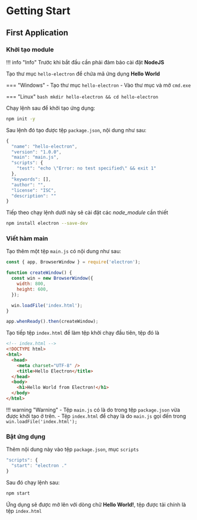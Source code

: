 # Getting Start

## First Application

### Khởi tạo module

!!! info "Info"
    Trước khi bắt đầu cần phải đảm bảo cài đặt __NodeJS__

Tạo thư mục `hello-electron` để chứa mã ứng dụng __Hello World__

=== "Windows"
    - Tạo thư mục `hello-electron`
    - Vào thư mục và mở `cmd.exe`

=== "Linux"
    ```bash
    mkdir hello-electron && cd hello-electron
    ```

Chạy lệnh sau để khởi tạo ứng dụng:

```bash
npm init -y
```

Sau lệnh đó tạo được tệp `package.json`, nội dung như sau:

```js title="package.json"
{
  "name": "hello-electron",
  "version": "1.0.0",
  "main": "main.js",
  "scripts": {
    "test": "echo \"Error: no test specified\" && exit 1"
  },
  "keywords": [],
  "author": "",
  "license": "ISC",
  "description": ""
}
```

Tiếp theo chạy lệnh dưới này sẽ cài đặt các _node_module_ cần thiết

```bash
npm install electron --save-dev
```

### Viết hàm main

Tạo thêm một tệp `main.js` có nội dung như sau:

```js title="main.js"
const { app, BrowserWindow } = require('electron');

function createWindow() {
  const win = new BrowserWindow({
    width: 800,
    height: 600,
  });

  win.loadFile('index.html');
}

app.whenReady().then(createWindow);
```

Tạo tiếp tệp `index.html` để làm tệp khởi chạy đầu tiên, tệp đó là

```html title="index.html"
<!-- index.html -->
<!DOCTYPE html>
<html>
  <head>
    <meta charset="UTF-8" />
    <title>Hello Electron</title>
  </head>
  <body>
    <h1>Hello World from Electron!</h1>
  </body>
</html>
```


!!! warning "Warning"
    - Tệp `main.js` có là do trong tệp `package.json` vừa được khởi tạo ở trên.
    - Tệp `index.html` để chạy là do `main.js` gọi đến trong `win.loadFile('index.html');`

### Bật ứng dụng

Thêm nội dung này vào tệp `package.json`, mục `scripts`

```js title="package.json"
"scripts": {
  "start": "electron ."
}
```

Sau đó chạy lệnh sau:

```bash
npm start
```

Ứng dụng sẽ được mở lên với dòng chữ __Hello World!__, tệp được tải chính là tệp `index.html`